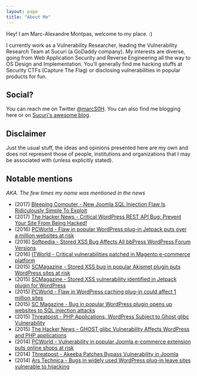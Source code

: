 ```yaml
---
layout: page
title: "About Me"
---
```


Hey! I am Marc-Alexandre Montpas, welcome to my place. :)

I currently work as a Vulnerability Researcher, leading the Vulnerability Research Team at Sucuri (a GoDaddy company). My interests are diverse, going from Web Application Security and Reverse Engineering all the way to OS Design and Implementation. You'll generally find me hacking stuffs at Security CTFs (Capture The Flag) or disclosing vulnerabilities in popular products for fun.

## Social?
You can reach me on Twitter [@marcS0H](https://twitter.com/marcs0h). You can also find me blogging here or on [Sucuri's awesome blog](https://blog.sucuri.net/author/marc).

## Disclaimer
Just the usual stuff, the ideas and opinions presented here are my own and does not represent those of people, institutions and organizations that I may be associated with (unless explicitly stated).


## Notable mentions
_AKA. The few times my name was mentioned in the news_

- (2017) [Bleeping Computer - New Joomla SQL Injection Flaw Is Ridiculously Simple To Exploit](https://www.bleepingcomputer.com/news/security/new-joomla-sql-injection-flaw-is-ridiculously-simple-to-exploit/)
- (2017) [The Hacker News - Critical WordPress REST API Bug: Prevent Your Site From Being Hacked!](http://thehackernews.com/2017/02/wordpress-exploit-patch.html)
- (2016) [PCWorld - Flaw in popular WordPress plug-in Jetpack puts over a million websites at risk](http://www.pcworld.com/article/3076816/security/flaw-in-popular-wordpress-plug-in-jetpack-puts-over-a-million-websites-at-risk.html)
- (2016) [Softpedia - Stored XSS Bug Affects All bbPress WordPress Forum Versions](http://news.softpedia.com/news/stored-xss-bug-affects-all-bbpress-wordpress-forum-versions-503646.shtml)
- (2016) [ITWorld - Critical vulnerabilities patched in Magento e-commerce platform](http://www.itworld.com/article/3026127/critical-vulnerabilities-patched-in-magento-e-commerce-platform.html)
- (2015) [SCMagazine - Stored XSS bug in popular Akismet plugin puts WordPress sites at risk](http://www.scmagazine.com/stored-xss-bug-in-popular-akismet-plugin-puts-wordpress-sites-at-risk/article/447432/)
- (2015) [SCMagazine - Stored XSS vulnerability identified in Jetpack plugin for WordPress](http://www.scmagazine.com/stored-xss-vulnerability-identified-in-jetpack-plugin-for-wordpress/article/442865/)
- (2015) [PCWorld - Flaw in WordPress caching plug-in could affect 1 million sites](http://www.pcworld.com/article/2907676/flaw-in-wordpress-caching-plugin-could-affect-over-1-million-sites.htmlhttp://www.pcworld.com/article/2907676/flaw-in-wordpress-caching-plugin-could-affect-over-1-million-sites.html)
- (2015) [SC Magazine - Bug in popular WordPress plugin opens up websites to SQL injection attacks](http://www.scmagazine.com/wordpress-plugin-vulnerability-presents-high-security-risk/article/400218/)
- (2015) [Threatpost - PHP Applications, WordPress Subject to Ghost glibc Vulnerability](http://threatpost.com/php-applications-wordpress-subject-to-ghost-glibc-vulnerability/110755)
- (2015) [The Hacker News - GHOST glibc Vulnerability Affects WordPress and PHP applications](http://thehackernews.com/2015/01/ghost-linux-security-vulnerability_29.html)
- (2014) [PCWorld - Vulnerability in popular Joomla e-commerce extension puts online shops at risk](http://www.pcworld.com/article/2606312/vulnerability-in-popular-joomla-ecommerce-extension-puts-online-shops-at-risk.html)
- (2014) [Threatpost - Akeeba Patches Bypass Vulnerability in Joomla](http://threatpost.com/akeeba-patches-bypass-vulnerability-in-joomla/107883)
- (2014) [Ars Technica - Bugs in widely used WordPress plug-in leave sites vulnerable to hijacking](http://arstechnica.com/security/2014/06/bugs-in-widely-used-wordpress-plugin-leave-sites-vulnerable-to-hijacking/)
